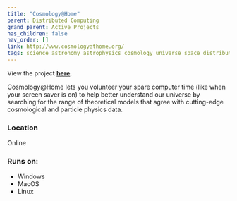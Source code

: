 ```yaml
---
title: "Cosmology@Home"
parent: Distributed Computing
grand_parent: Active Projects
has_children: false
nav_order: []
link: http://www.cosmologyathome.org/
tags: science astronomy astrophysics cosmology universe space distributed-computing data research particles
---
```


View the project [**here**](http://www.cosmologyathome.org/).

Cosmology@Home lets you volunteer your spare computer time (like when your screen saver is on) to help better understand our universe by searching for the range of theoretical models that agree with cutting-edge cosmological and particle physics data.

### Location
Online

### Runs on:
- Windows
- MacOS
- Linux
